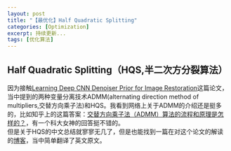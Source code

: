 ```yaml
---
layout: post
title: "【最优化】Half Quadratic Splitting"
categories: [Optimization]
excerpt: 持续更新... 
tags: [优化算法]
---
```

## Half Quadratic Splitting（HQS,半二次方分裂算法）  
因为接触[Learning Deep CNN Denoiser Prior for Image Restoration](https://arxiv.org/abs/1704.03264)这篇论文，当中提到的两种变量分离技术ADMM(alternating direction method of multipliers,交替方向乘子法)和HQS。我看到网络上关于ADMM的介绍还是挺多的，比如知乎上的这篇答案：[交替方向乘子法（ADMM）算法的流程和原理是怎样的？](https://www.zhihu.com/question/36566112)，有一个科大女神的回答挺不错的。  
但是关于HQS的中文总结就寥寥无几了，但是也能找到一篇在对这个论文的解读的[博客](http://happycaoyue.com/2018/04/07/Learning%20Deep%20CNN%20Denoiser%20Prior%20for%20Image%20Restoration/)，当中简单翻译了英文原文。  

